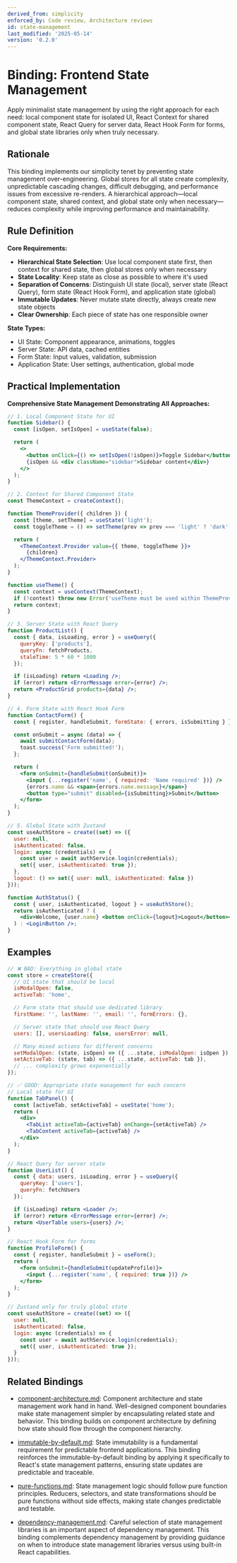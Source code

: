 ```yaml
---
derived_from: simplicity
enforced_by: Code review, Architecture reviews
id: state-management
last_modified: '2025-05-14'
version: '0.2.0'
---
```

# Binding: Frontend State Management

Apply minimalist state management by using the right approach for each need: local
component state for isolated UI, React Context for shared component state, React Query
for server data, React Hook Form for forms, and global state libraries only when truly
necessary.

## Rationale

This binding implements our simplicity tenet by preventing state management over-engineering. Global stores for all state create complexity, unpredictable cascading changes, difficult debugging, and performance issues from excessive re-renders. A hierarchical approach—local component state, shared context, and global state only when necessary—reduces complexity while improving performance and maintainability.

## Rule Definition

**Core Requirements:**

- **Hierarchical State Selection**: Use local component state first, then context for shared state, then global stores only when necessary
- **State Locality**: Keep state as close as possible to where it's used
- **Separation of Concerns**: Distinguish UI state (local), server state (React Query), form state (React Hook Form), and application state (global)
- **Immutable Updates**: Never mutate state directly, always create new state objects
- **Clear Ownership**: Each piece of state has one responsible owner

**State Types:**
- UI State: Component appearance, animations, toggles
- Server State: API data, cached entities
- Form State: Input values, validation, submission
- Application State: User settings, authentication, global mode

## Practical Implementation

**Comprehensive State Management Demonstrating All Approaches:**

```jsx
// 1. Local Component State for UI
function Sidebar() {
  const [isOpen, setIsOpen] = useState(false);

  return (
    <>
      <button onClick={() => setIsOpen(!isOpen)}>Toggle Sidebar</button>
      {isOpen && <div className="sidebar">Sidebar content</div>}
    </>
  );
}

// 2. Context for Shared Component State
const ThemeContext = createContext();

function ThemeProvider({ children }) {
  const [theme, setTheme] = useState('light');
  const toggleTheme = () => setTheme(prev => prev === 'light' ? 'dark' : 'light');

  return (
    <ThemeContext.Provider value={{ theme, toggleTheme }}>
      {children}
    </ThemeContext.Provider>
  );
}

function useTheme() {
  const context = useContext(ThemeContext);
  if (!context) throw new Error('useTheme must be used within ThemeProvider');
  return context;
}

// 3. Server State with React Query
function ProductList() {
  const { data, isLoading, error } = useQuery({
    queryKey: ['products'],
    queryFn: fetchProducts,
    staleTime: 5 * 60 * 1000
  });

  if (isLoading) return <Loading />;
  if (error) return <ErrorMessage error={error} />;
  return <ProductGrid products={data} />;
}

// 4. Form State with React Hook Form
function ContactForm() {
  const { register, handleSubmit, formState: { errors, isSubmitting } } = useForm();

  const onSubmit = async (data) => {
    await submitContactForm(data);
    toast.success('Form submitted!');
  };

  return (
    <form onSubmit={handleSubmit(onSubmit)}>
      <input {...register('name', { required: 'Name required' })} />
      {errors.name && <span>{errors.name.message}</span>}
      <button type="submit" disabled={isSubmitting}>Submit</button>
    </form>
  );
}

// 5. Global State with Zustand
const useAuthStore = create((set) => ({
  user: null,
  isAuthenticated: false,
  login: async (credentials) => {
    const user = await authService.login(credentials);
    set({ user, isAuthenticated: true });
  },
  logout: () => set({ user: null, isAuthenticated: false })
}));

function AuthStatus() {
  const { user, isAuthenticated, logout } = useAuthStore();
  return isAuthenticated ? (
    <div>Welcome, {user.name} <button onClick={logout}>Logout</button></div>
  ) : <LoginButton />;
}
```

## Examples

```jsx
// ❌ BAD: Everything in global state
const store = createStore({
  // UI state that should be local
  isModalOpen: false,
  activeTab: 'home',

  // Form state that should use dedicated library
  firstName: '', lastName: '', email: '', formErrors: {},

  // Server state that should use React Query
  users: [], usersLoading: false, usersError: null,

  // Many mixed actions for different concerns
  setModalOpen: (state, isOpen) => ({ ...state, isModalOpen: isOpen }),
  setActiveTab: (state, tab) => ({ ...state, activeTab: tab }),
  // ... complexity grows exponentially
});

// ✅ GOOD: Appropriate state management for each concern
// Local state for UI
function TabPanel() {
  const [activeTab, setActiveTab] = useState('home');
  return (
    <div>
      <TabList activeTab={activeTab} onChange={setActiveTab} />
      <TabContent activeTab={activeTab} />
    </div>
  );
}

// React Query for server state
function UserList() {
  const { data: users, isLoading, error } = useQuery({
    queryKey: ['users'],
    queryFn: fetchUsers
  });

  if (isLoading) return <Loader />;
  if (error) return <ErrorMessage error={error} />;
  return <UserTable users={users} />;
}

// React Hook Form for forms
function ProfileForm() {
  const { register, handleSubmit } = useForm();
  return (
    <form onSubmit={handleSubmit(updateProfile)}>
      <input {...register('name', { required: true })} />
    </form>
  );
}

// Zustand only for truly global state
const useAuthStore = create((set) => ({
  user: null,
  isAuthenticated: false,
  login: async (credentials) => {
    const user = await authService.login(credentials);
    set({ user, isAuthenticated: true });
  }
}));
```

## Related Bindings

- [component-architecture.md](../../docs/bindings/core/component-architecture.md): Component architecture and
  state management work hand in hand. Well-designed component boundaries make state
  management simpler by encapsulating related state and behavior. This binding builds on
  component architecture by defining how state should flow through the component
  hierarchy.

- [immutable-by-default.md](../../docs/bindings/core/immutable-by-default.md): State immutability is a
  fundamental requirement for predictable frontend applications. This binding reinforces
  the immutable-by-default binding by applying it specifically to React's state
  management patterns, ensuring state updates are predictable and traceable.

- [pure-functions.md](../../docs/bindings/core/pure-functions.md): State management logic should follow pure
  function principles. Reducers, selectors, and state transformations should be pure
  functions without side effects, making state changes predictable and testable.

- [dependency-management.md](../../docs/bindings/core/dependency-management.md): Careful selection of state
  management libraries is an important aspect of dependency management. This binding
  complements dependency management by providing guidance on when to introduce state
  management libraries versus using built-in React capabilities.
